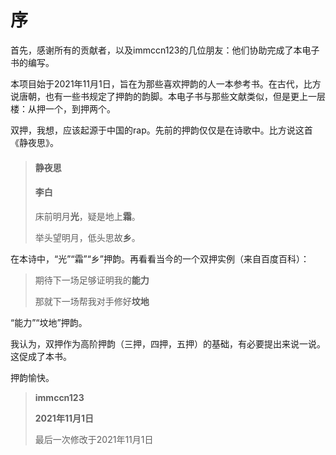 # 序

首先，感谢所有的贡献者，以及immccn123的几位朋友：他们协助完成了本电子书的编写。

本项目始于2021年11月1日，旨在为那些喜欢押韵的人一本参考书。在古代，比方说唐朝，也有一些书规定了押韵的韵脚。本电子书与那些文献类似，但是更上一层楼：从押一个，到押两个。

双押，我想，应该起源于中国的rap。先前的押韵仅仅是在诗歌中。比方说这首《静夜思》。

> #### 静夜思
>
> #### 李白
>
> 床前明月**光**，疑是地上**霜**。
>
> 举头望明月，低头思故**乡**。

在本诗中，“光”“霜”“乡”押韵。再看看当今的一个双押实例（来自百度百科）：

> 期待下一场足够证明我的**能力**
>
> 那就下一场帮我对手修好**坟地**

“能力”“坟地”押韵。

我认为，双押作为高阶押韵（三押，四押，五押）的基础，有必要提出来说一说。这促成了本书。

押韵愉快。

> **immccn123**
>
> **2021年11月1日**
>
> 最后一次修改于2021年11月1日

